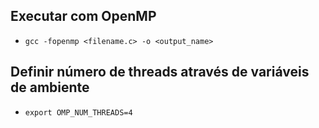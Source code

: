 ## Executar com OpenMP

- `gcc -fopenmp <filename.c> -o <output_name>`

## Definir número de threads através de variáveis de ambiente

- `export OMP_NUM_THREADS=4`
